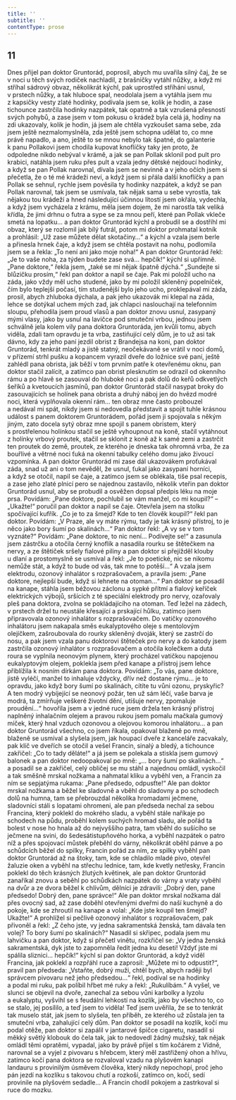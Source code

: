 ```yaml
---
title: ''
subtitle: ''
contentType: prose
---
```


<section>

## 11

Dnes přijel pan doktor Gruntorád, poprosil, abych mu uvařila silný čaj, že se v noci u těch svých rodiček nachladil, z brašničky vytáhl nůžky, a když mi stříhal sádrový obvaz, několikrát kýchl, pak uprostřed stříhání usnul, v prstech nůžky, a tak hluboce spal, neodolala jsem a vytáhla jsem mu z kapsičky vesty zlaté hodinky, podívala jsem se, kolik je hodin, a zase tichounce zastrčila hodinky nazpátek, tak opatrně a tak vzrušená přesností svých pohybů, a zase jsem v tom pokusu o krádež byla celá já, hodiny na zdi ukazovaly, kolik je hodin, já jsem ale chtěla vyzkoušet sama sebe, zda jsem ještě nezmalomyslněla, zda ještě jsem schopna udělat to, co mne právě napadlo, a ano, ještě to se mnou nebylo tak špatné, do galanterie k panu Pollakovi jsem chodila kupovat knoflíčky taky jen proto, že odpoledne nikdo nebýval v krámě, a jak se pan Pollak sklonil pod pult pro krabici, natáhla jsem ruku přes pult a vzala jedny dětské nejdoucí hodinky, a když se pan Pollak narovnal, dívala jsem se nevinně a v jeho očích jsem si přečetla, že o té mé krádeži neví, a když jsem si přála další knoflíčky a pan Pollak se sehnul, rychle jsem pověsila ty hodinky nazpátek, a když se pan Pollak narovnal, tak jsem se usmívala, tak nějak sama u sebe vyrostla, tak nějakou tou krádeží a hned následující účinnou lítostí jsem okřála, vydechla, a když jsem vycházela z krámu, měla jsem dojem, že mi narostla tak veliká křídla, že jimi drhnu o futra a sype se za mnou peří, které pan Pollak vkleče smetá na lopatku… a pan doktor Gruntorád kýchl a probudil se a dostříhl mi obvaz, který se rozlomil jak bílý futrál, potom mi doktor prohmatal kotník a prohlásil: „Už zase můžete dělat skotačiny…“ a kýchl a vzala jsem berle a přinesla hrnek čaje, a když jsem se chtěla postavit na nohu, podlomila jsem se a řekla: „To není ani jako moje noha!“ A pan doktor Gruntorád řekl: „Je to vaše noha, za týden budete zase svá… hepčík!“ kýchl si upřímně. „Pane doktore,“ řekla jsem, „také se mi nějak špatně dýchá.“ „Sundejte si blůzičku prosím,“ řekl pan doktor a napil se čaje. Pak mi položil ucho na záda, jako vždy měl ucho studené, jako by mi položil skleněný popelníček, čím bylo teplejší počasí, tím studenější bylo jeho ucho, proklepával mi záda, prosil, abych zhluboka dýchala, a pak jeho ukazovák mi klepal na záda, lehce se dotýkal uchem mých zad, jak chlapci naslouchají na telefonním sloupu, přehodila jsem proud vlasů a pan doktor znovu usnul, zasypaný mými vlasy, jako by usnul na lavičce pod smuteční vrbou, jednou jsem schválně jela kolem vily pana doktora Gruntoráda, jen kvůli tomu, abych viděla, zdali tam opravdu je ta vrba, zastiňující celý dům, je to už asi tak dávno, kdy za jeho paní jezdil obrist z Brandejsa na koni, pan doktor Gruntorád, tenkrát mladý a jistě statný, neočekávaně se vrátil v noci domů, v přízemí strhl pušku a kopancem vyrazil dveře do ložnice své paní, ještě zahlédl pana obrista, jak běží v tom prvním patře k otevřenému oknu, pan doktor stačil zalícit, a zatímco pan obrist plesknutím se odrazil od okenního rámu a po hlavě se zasouval do hluboké noci a pak dolů do keřů odkvetlých šeříků a kvetoucích jasmínů, pan doktor Gruntorád stačil nasypat broky do zasouvajících se holínek pana obrista a druhý náboj jen do hvězd modré noci, která vyplňovala okenní rám… ten obraz mne často probouzel a nedával mi spát, nikdy jsem si nedovedla představit a spojit tuhle krásnou událost s panem doktorem Gruntorádem, pořád jsem ji spojovala s někým jiným, zato docela sytý obraz mne spojil s panem obristem, který s prostřelenou holínkou stačil se ještě vyhoupnout na koně, stačil vytáhnout z holínky vrbový proutek, stačil se sklonit z koně až k samé zemi a zastrčit ten proutek do země, proutek, ze kterého je dneska tak ohromná vrba, že za bouřlivé a větrné noci ťuká na okenní tabulky celého domu jako živoucí vzpomínka. A pan doktor Gruntorád mi zase dál ukazovákem proťukával záda, snad už ani o tom nevěděl, že usnul, ťukal jako zasypaní horníci, a když se otočil, napil se čaje, a zatímco jsem se oblékala, tiše psal recepis, a zase jeho zlaté plnicí pero se najednou zastavilo, několik vteřin pan doktor Gruntorád usnul, aby se probudil a osvěžen dopsal předpis léku na moje prsa. Povídám: „Pane doktore, pochlubil se vám manžel, co mi koupil?“ – „Ukažte!“ poručil pan doktor a napil se čaje. Otevřela jsem na stolku spočívající kufřík. „Co je to za šmejd? Kde to ten člověk koupil?“ řekl pan doktor. Povídám: „V Praze, ale vy máte rýmu, tady je tak krásný přístroj, to je něco jako bory šumí po skalinách…“ Pan doktor řekl: „A vy se v tom vyznáte?“ Povídám: „Pane doktore, to nic není… Podívejte se!“ a zasunula jsem zástrčku a otočila černý knoflík a nasadila rourku se štětečkem na nervy, a ze štětiček sršely fialové piliny a pan doktor si přejížděl klouby u dlaní a prostomyslně se usmíval a řekl: „Je to poetické, nic se nikomu nemůže stát, a když to bude od vás, tak mne to potěší…“ A vzala jsem elektrodu, ozonový inhalátor s rozprašovačem, a pravila jsem: „Pane doktore, nejlepší bude, když si lehnete na otoman…“ Pan doktor se posadil na kanape, stáhla jsem béžovou záclonu a sypké přítmí a fialový keříček elektrických výbojů, sršících z té speciální elektrody pro nervy, ozařovaly pleš pana doktora, zvolna se pokládajícího na otoman. Teď ležel na zádech, v prstech držel tu neustále křesající a prskající hůlku, zatímco jsem připravovala ozonový inhalátor s rozprašovačem. Do vatičky ozonového inhalátoru jsem nakapala směs eukalyptového oleje s mentolovým olejíčkem, zašroubovala do rourky skleněný dvoják, který se zastrčí do nosu, a pak jsem vzala panu doktorovi štěteček pro nervy a do katody jsem zastrčila ozonový inhalátor s rozprašovačem a otočila kolečkem a dutá roura se vyplnila neonovým plynem, který procházel vatičkou napojenou eukalyptovým olejem, poklekla jsem před kanape a přístroj jsem lehce přiblížila k nosním dírkám pana doktora. Povídám: „To vás, pane doktore, jistě vyléčí, manžel to inhaluje vždycky, dřív než dostane rýmu… je to opravdu, jako když bory šumí po skalinách, cítíte tu vůni ozonu, pryskyřic? A ten modrý vybíjející se neonový požár, ten už sám léčí, vaše barva je modrá, ta zmírňuje veškeré životní dění, utišuje nervy, zpomaluje proudění…“ hovořila jsem a v jedné ruce jsem držela ten krásný přístroj naplněný inhalačním olejem a pravou rukou jsem pomalu mačkala gumový míček, který hnal vzduch ozonovou a olejovou komorou inhalátoru… a pan doktor Gruntorád všechno, co jsem říkala, opakoval blaženě po mně, blaženě se usmíval a slyšela jsem, jak houpací dveře z kanceláře zacvakaly, pak klíč ve dveřích se otočil a vešel Francin, sinalý a bledý, a tichounce zakřičel: „Co to tady děláte!“ a já jsem se polekala a stiskla jsem gumový balonek a pan doktor nedoopakoval po mně: „… bory šumí po skalinách…“ a posadil se a zakřičel, celý obličej se mu stáhl a najednou omládl, vyskočil a tak směšně mrskal nožkama a nahmatal kliku a vyběhl ven, a Francin za ním se sepjatýma rukama: „Pane předsedo, odpusťte!“ Ale pan doktor mrskal nožkama a běžel ke sladovně a vběhl do sladovny a po schodech dolů na humna, tam se přebrouzdal několika hromadami ječmene, sladovníci stáli s lopatami ohromeni, ale pan předseda nechal za sebou Francina, který poklekl do mokrého sladu, a vyběhl stále naříkaje po schodech na půdu, proběhl kolem suchých hromad sladu, ale pořád ta bolest v nose ho hnala až do nejvyššího patra, tam vběhl do sušícího se ječmene na svini, do šedesátistupňového horka, a vyběhl nazpátek o patro níž a přes spojovací můstek přeběhl do várny, několikrát oběhl pánve a po schůdcích běžel do spilky, Francin pořád za ním, ze spilky vyběhl pan doktor Gruntorád až na štoky, tam, kde se chladilo mladé pivo, otevřel žaluzie oken a vyběhl na střechu lednice, tam, kde kvetly netřesky, Francin poklekl do těch krásných žlutých květinek, ale pan doktor Gruntorád zanaříkal znovu a seběhl po schůdkách nazpátek do várny a vraty vyběhl na dvůr a ze dvora běžel k chlívům, dělníci je zdravili: „Dobrý den, pane předsedo! Dobrý den, pane správce!“ Ale pan doktor mrskal nožkama dál přes ovocný sad, až zase doběhl otevře­nými dveřmi do naší kuchyně a do pokoje, kde se zhroutil na kanape a volal: „Kde jste koupil ten šmejd? Ukažte!“ A prohlížel si pečlivě ozonový inhalátor s rozprašovačem, pak přivoněl a řekl: „Z čeho jste, vy jedna sakramentská ženská, tam dávala ten volej? To bory šumí po skalinách?“ Nasadil si skřipec, podala jsem mu lahvičku a pan doktor, když si přečetl vinětu, rozkřičel se: „Vy jedna ženská sakramentská, dyk jste to zapomněla ředit jedna ku deseti! Vždyť jste mi spálila sliznici… hepčík!“ kýchl si pan doktor Gruntorád, a když viděl Francina, jak poklekl a rozpřáhl ruce a zaprosil: „Můžete mi to odpustit?“, pravil pan předseda: „Vstaňte, dobrý muži, chtěl bych, abych raději byl správcem pivovaru než jeho předsedou…“ řekl, podíval se na hodinky a podal mi ruku, pak políbil hřbet mé ruky a řekl: „Rukulíbám.“ A vyšel, ve slunci se objevil na dvoře, zanechal za sebou vůni karbolky a lyzolu a eukalyptu, vyšvihl se s feudální lehkostí na kozlík, jako by všechno to, co se stalo, jej posílilo, a teď jsem to viděla! Teď jsem uvěřila, že se to tenkrát tak muselo stát, jak jsem to slyšela, ten příběh, ze kterého už zůstala jen ta smuteční vrba, zahalující celý dům. Pan doktor se posadil na kozlík, kočí mu podal otěže, pan doktor si zapálil v jantarové špičce cigaretu, nasadil si měkký světlý klobouk do čela tak, jak to nedovedl žádný mužský, tak nějak omládl těmi opratěmi, vypadal, jako by právě přijel s tím kočárem z Vídně, narovnal se a vyjel z pivovaru s hřebcem, který měl zastřižený ohon a hřívu, zatímco kočí pana doktora se rozvaloval vzadu na plyšovém kanapi landauru s provinilým úsměvem člověka, který nikdy nepochopí, proč jeho pán jezdí na kozlíku s takovou chutí a rozkoší, zatímco on, kočí, sedí provinile na plyšovém sedadle… A Francin chodil pokojem a zastrkoval si ruce do mozku.

</section>
